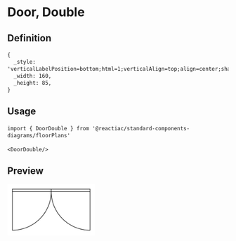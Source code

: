 # Door, Double

## Definition

```
{
  _style: 'verticalLabelPosition=bottom;html=1;verticalAlign=top;align=center;shape=mxgraph.floorplan.doorDouble;aspect=fixed;',
  _width: 160,
  _height: 85,
}
```

## Usage

```
import { DoorDouble } from '@reactiac/standard-components-diagrams/floorPlans'

<DoorDouble/>
```

## Preview

<img src="./door-double.png" width="200"/>
